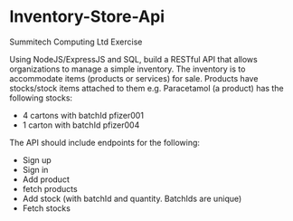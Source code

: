 # Inventory-Store-Api

Summitech Computing Ltd Exercise

Using NodeJS/ExpressJS and SQL, build a RESTful API that allows organizations to
manage a simple inventory. The inventory is to accommodate items (products or
services) for sale.
Products have stocks/stock items attached to them e.g. Paracetamol (a product)
has the following stocks:

- 4 cartons with batchId pfizer001
- 1 carton with batchId pfizer004

The API should include endpoints for the following:

- Sign up
- Sign in
- Add product
- fetch products
- Add stock (with batchId and quantity. BatchIds are unique)
- Fetch stocks
